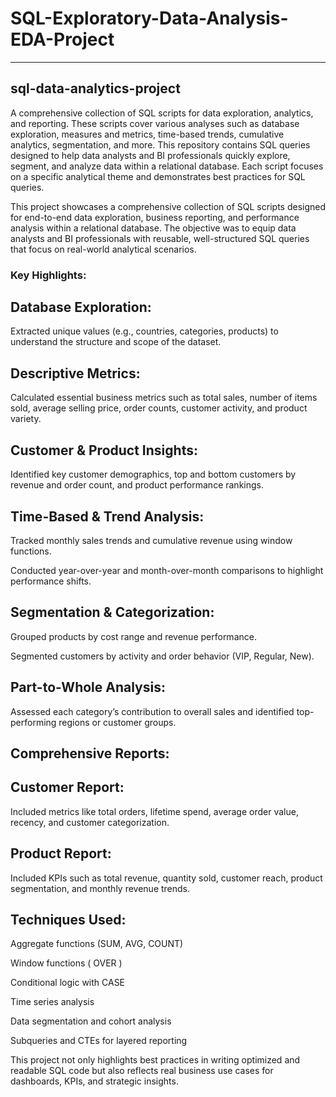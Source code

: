 # SQL-Exploratory-Data-Analysis-EDA-Project
---

## sql-data-analytics-project
A comprehensive collection of SQL scripts for data exploration, analytics, and reporting. These scripts cover various analyses such as database exploration, measures and metrics, time-based trends, cumulative analytics, segmentation, and more. This repository contains SQL queries designed to help data analysts and BI professionals quickly explore, segment, and analyze data within a relational database. Each script focuses on a specific analytical theme and demonstrates best practices for SQL queries.

This project showcases a comprehensive collection of SQL scripts designed for end-to-end data exploration, business reporting, and performance analysis within a relational database. The objective was to equip data analysts and BI professionals with reusable, well-structured SQL queries that focus on real-world analytical scenarios.

### Key Highlights:
## Database Exploration:
Extracted unique values (e.g., countries, categories, products) to understand the structure and scope of the dataset.

## Descriptive Metrics: 
Calculated essential business metrics such as total sales, number of items sold, average selling price, order counts, customer activity, and product variety.

## Customer & Product Insights: 
Identified key customer demographics, top and bottom customers by revenue and order count, and product performance rankings.

## Time-Based & Trend Analysis:

Tracked monthly sales trends and cumulative revenue using window functions.

Conducted year-over-year and month-over-month comparisons to highlight performance shifts.

## Segmentation & Categorization:

Grouped products by cost range and revenue performance.

Segmented customers by activity and order behavior (VIP, Regular, New).

## Part-to-Whole Analysis: 
Assessed each category’s contribution to overall sales and identified top-performing regions or customer groups.

## Comprehensive Reports:

## Customer Report:
Included metrics like total orders, lifetime spend, average order value, recency, and customer categorization.

## Product Report:
Included KPIs such as total revenue, quantity sold, customer reach, product segmentation, and monthly revenue trends.

## Techniques Used:
Aggregate functions (SUM, AVG, COUNT)

Window functions ( OVER )

Conditional logic with CASE

Time series analysis

Data segmentation and cohort analysis

Subqueries and CTEs for layered reporting

This project not only highlights best practices in writing optimized and readable SQL code but also reflects real business use cases for dashboards, KPIs, and strategic insights.
